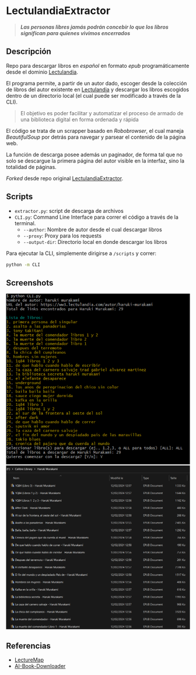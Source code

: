 # LectulandiaExtractor

> **_Las personas libres jamás podrán concebir lo que los libros significan para quienes vivimos encerrados_**

## Descripción

Repo para descargar libros en _español_ en formato _epub_ programáticamente desde el dominio [Lectulandia](https://ww3.lectulandia.com/).

El programa permite, a partir de un autor dado, escoger desde la colección de libros del autor existente en [Lectulandia](https://ww3.lectulandia.com/) y descargar los libros escogidos dentro de un directorio local (el cual puede ser modificado a través de la CLI).

> El objetivo es poder facilitar y automatizar el proceso de armado de una biblioteca digital en forma ordenada y rápida

El código se trata de un scrapper basado en _Robobrowser_, el cual maneja _BeautifulSoup_ por detrás para navegar y parsear el contenido de la página web.

La función de descarga posee además un paginador, de forma tal que no solo se descargue la primera página del autor visible en la interfaz, sino la totalidad de páginas.

_Forked_ desde repo original [LectulandiaExtractor](https://github.com/Sarrablo/LectulandiaExtractor).

## Scripts

- `extractor.py`: script de descarga de archivos
- `CLI.py`: Command Line Interface para correr el código a través de la terminal.
  - `--author`: Nombre de autor desde el cual descargar libros
  - `--proxy`: Proxy para los requests
  - `--output-dir`: Directorio local en donde descargar los libros

Para ejecutar la CLI, simplemente dirigirse a `/scripts` y correr:

```bash
python -m CLI
```

## Screenshots

![CLI](resources/cli.png)
![Local Library Murakami](resources/sample.png)

## Referencias

- [LectureMap](https://www.literature-map.com/)
- [AI-Book-Downloader](https://github.com/JuanMartinElorriaga/ai-book-downloader)

